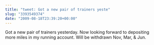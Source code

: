 ```yaml
---
title: "tweet: Got a new pair of trainers yeste"
slug: "3393549374"
date: "2009-08-18T23:39:20+00:00"
---
```

Got a new pair of trainers yesterday. Now looking forward to depositing more miles in my running account. Will be withdrawn Nov, Mar, & Jun.